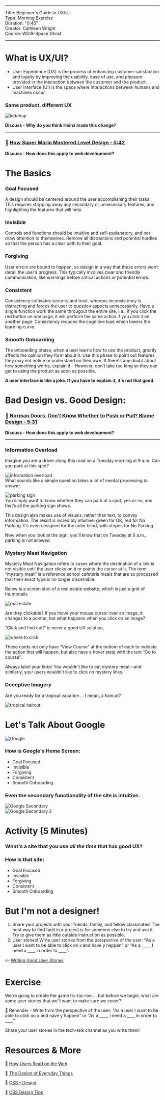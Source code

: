 <hr>

Title: Beginner's Guide to UX/UI<br>
Type: Morning Exercise<br>
Duration: "0:45"<br>
Creator: Cathleen Wright<br>
Course: WDIR-Space Ghost<br>

<hr>

# What is UX/UI?

- User Experience (UX) is the process of enhancing customer satisfaction and loyalty by improving the usability, ease of use, and pleasure provided in the interaction between the customer and the product.  
- User Interface (UI) is the space where interactions between humans and machines occur.

### Same product, different UX

![ketchup](https://i.imgur.com/f2jhRxc.png)

**Discuss - Why do you think Heinz made this change?**

<hr>

### :movie_camera: [How Super Mario Mastered Level Design - 5:42](https://youtu.be/ZH2wGpEZVgE)

**Discuss - How does this apply to web development?**

# The Basics

### Goal Focused
A design should be centered around the user accomplishing their tasks. This requires stripping away any secondary or unnecessary features, and highlighting the features that will help.

### Invisible
Controls and functions should be intuitive and self-explanatory, and not draw attention to themselves. Remove all distractions and potential hurdles so that the person has a clear path to their goal.

### Forgiving
User errors are bound to happen, so design in a way that these errors won’t derail the user’s progress. This typically involves clear and friendly communication, like warnings before critical actions or potential errors.

### Consistent
Consistency cultivates security and trust, whereas inconsistency is distracting and forces the user to question aspects unnecessarily.  Have a single function work the same througout the entire site, i.e., if you click the red button on one page, it will perform the same action if you click it on another page.  Consistency reduces the cognitive load which lowers the learning curve.

### Smooth Onboarding
The onboarding phase, when a user learns how to use the product, greatly affects the opinion they form about it. Use this phase to point out features they may not notice or understand on their own.  If there's any doubt about how something works, explain it - However, don’t take too long so they can get to using the product as soon as possible.

**A user interface is like a joke.  If you have to explain it, it's not that good.**

# Bad Design vs. Good Design:

### :movie_camera: [Norman Doors: Don’t Know Whether to Push or Pull? Blame Design - 5:31](https://youtu.be/yY96hTb8WgI)

**Discuss - How does this apply to web development?**

<hr>

### Information Overload
Imagine you are a driver along this road on a Tuesday morning at 9 a.m. Can you park at this spot?

![information overload](https://i.imgur.com/MKhTcpy.png)<br>
What sounds like a simple question takes a lot of mental processing to answer.

![parking sign](https://i.imgur.com/pNa0V6O.png)<br>
You simply want to know whether they can park at a spot, yes or no, and that’s all the parking sign shows.

This design also makes use of visuals, rather than text, to convey information. The result is incredibly intuitive: green for OK, red for No Parking. It’s even designed for the color blind, with stripes for No Parking.

Now when you look at the sign, you’ll know that on Tuesday at 9 a.m., parking is not allowed.

### Mystery Meat Navigation

Mystery Meat Navigation refers to cases where the destination of a link is not visible until the user clicks on it or points the cursor at it. The term “mystery meat” is a reference school cafeteria meals that are so processed that their exact type is no longer discernible.

Below is a screen shot of a real estate website, which is just a grid of thumbnails.  

![real estate](https://i.imgur.com/UugV7LZ.png)

Are they clickable? If you move your mouse cursor over an image, it changes to a pointer, but what happens when you click on an image?

“Click and find out!” is never a good UX solution.

![where to click](https://i.imgur.com/Bs2kWTi.png)

These cards not only have “View Course” at the bottom of each to indicate the action that will happen, but also have a hover state with the text “Go to course”.

Always label your links! You wouldn’t like to eat mystery meat—and similarly, your users wouldn’t like to click on mystery links.

### Deceptive Imagery

Are you ready for a tropical vacation ... I mean, a haircut?

![tropical haircut](https://i.imgur.com/vB66SSb.png)

# Let's Talk About Google

![Google](https://i.imgur.com/4fkhtT7.png)

### How is Google's Home Screen:

 - Goal Focused
 - Invisible
 - Forgiving
 - Consistent
 - Smooth Onboarding

### Even the secondary functionality of the site is intuitive.

![Google Secondary](https://i.imgur.com/4W5FoAX.png)<br>
![Google Secondary 2](https://i.imgur.com/GtgSvIA.png)

# Activity (5 Minutes)

### What's a site that you use _all the time_ that has good UX?  

### How is that site:

 - Goal Focused
 - Invisible
 - Forgiving
 - Consistent
 - Smooth Onboarding

# But I'm not a designer!  

1. Share your projects with your friends, family, and fellow classmates!  The best way to find fault in a project is for someone else to try and use it.  Try to give them as little outside instruction as possible.
2. User stories!  Write user stories from the perspective of the user: "As a user I want to be able to click on x and have y happen" or “As a ____, I need a ____ in order to ____”.

:pencil2: [Writing Good User Stories](http://www.mariaemerson.com/user-stories/)

# Exercise

We're going to create the game tic-tac-toe ... but before we begin, what are some user stories that we'll want to make sure we cover?

:elephant: Reminder - Write from the perspective of the user: "As a user I want to be able to click on x and have y happen" or “As a ____, I need a ____ in order to ____”.

Share your user stories in the tech-talk channel as you write them!  

# Resources & More

:book: [How Users Read on the Web](https://www.nngroup.com/articles/how-users-read-on-the-web/)

:book: [The Design of Everyday Things](http://a.co/7wYcUD5)

:book: [CSS - Design](https://git.generalassemb.ly/Web-Development-Immersive-Remote/WDIR-Space-Ghost/wiki/DESIGN)

:movie_camera: [CSS Design Tips](https://www.youtube.com/watch?v=M1syJPviLkU&list=PLdnONIhPScST0Vy4LrIZiYKpFNoxgyH7J&index=13)
